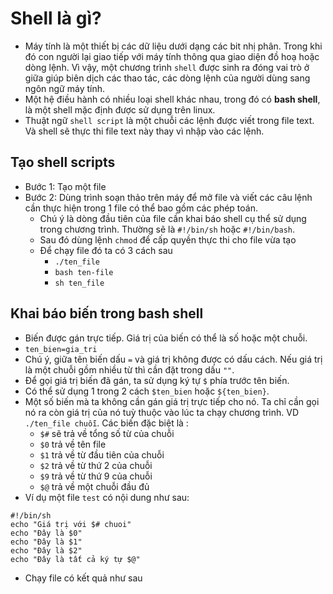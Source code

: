 # Shell là gì?
- Máy tính là một thiết bị các dữ liệu dưới dạng các bit nhị phân. Trong khi đó con người lại giao tiếp với máy tính thông qua giao diện đồ hoạ hoặc dòng lệnh. Vì vậy, một chương trình `shell` được sinh ra đóng vai trò ở giữa giúp biên dịch các thao tác, các dòng lệnh của người dùng sang ngôn ngữ máy tính. 
- Một hệ điều hành có nhiều loại shell khác nhau, trong đó có **bash shell**, là một shell mặc định được sử dụng trên linux.
- Thuật ngữ `shell script` là một chuỗi các lệnh được viết trong file text. Và shell sẽ thực thi file text này thay vì nhập vào các lệnh.
## Tạo shell scripts
- Bước 1: Tạo một file
- Bước 2: Dùng trình soạn thảo trên máy để mở file và viết các câu lệnh cần thực hiện trong 1 file có thể bao gồm các phép toán. 
  - Chú ý là dòng đầu tiên của file cần khai báo shell cụ thể sử dụng trong chương trình. Thường sẽ là `#!/bin/sh` hoặc `#!/bin/bash`.
  - Sau đó dùng lệnh `chmod` để cấp quyền thực thi cho file vừa tạo
  - Để chạy file đó ta có 3 cách sau
    - `./ten_file`
    - `bash ten-file`
    - `sh ten_file`  
## Khai báo biến trong bash shell
- Biến được gán trực tiếp. Giá trị của biến có thể là số hoặc một chuỗi. 
- `ten_bien=gia_tri`
- Chú ý, giữa tên biến dấu `=` và giá trị không được có dấu cách. Nếu giá trị là một chuỗi gồm nhiều từ thì cần đặt trong dấu `""`. 
- Để gọi giá trị biến đã gán, ta sử dụng ký tự `$` phía trước tên biến.
- Có thể sử dụng 1 trong 2 cách `$ten_bien` hoặc `${ten_bien}`.
- Một số biến mà ta không cần gán giá trị trực tiếp cho nó. Ta chỉ cần gọi nó ra còn giá trị của nó tuỳ thuộc vào lúc ta chạy chương trình. VD `./ten_file chuỗi`. Các biến đặc biệt là :
  - `$#` sẽ trả về tổng số từ của chuỗi
  - `$0` trả về tên file
  - `$1` trả về từ đầu tiên của chuỗi
  - `$2` trả về từ thứ 2 của chuỗi
  - `$9` trả về từ thứ 9 của chuỗi
  - `$@` trả về một chuỗi đầu đủ
- Ví dụ một file `test` có nội dung như sau:
```
#!/bin/sh
echo "Giá trị với $# chuoi"
echo "Đây là $0"
echo "Đây là $1"
echo "Đây là $2"
echo "Đây là tất cả ký tự $@"
```
- Chạy file có kết quả như sau
